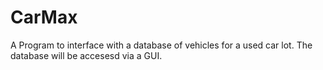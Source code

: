 # CarMax
A Program to interface with a database of vehicles for a used car lot. The database will be accesesd via a GUI. 
